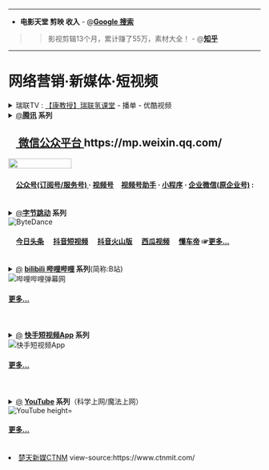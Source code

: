 ------------------------------------------------------------------------------------------

- **电影天堂 剪映 收入** - @[**Google 搜索**](https://www.google.com/search?client=firefox-b-d&q=电影天堂+剪映+收入) 

>> 影视剪辑13个月，累计赚了55万，素材大全！ - @[**知乎**](https://zhuanlan.zhihu.com/p/291978043)

------------------------------------------------------------------------------------------

# 网络营销·新媒体·短视频

<details>
    <summary>
	    瑞联TV : <a href="https://list.youku.com/albumlist/show/id_55596158" title="【康教授】瑞联氢课堂 - 播单 - 优酷视频: 158">【康教授】瑞联氢课堂</a>  - 播单 - 优酷视频
 </summary>      
	瑞联TV : <a href="https://list.youku.com/albumlist/show/id_51495587" title="《瑞联脊柱健康讲堂系列课程》--瑞联教育部出品 - 播单 - 优酷视频: 158
		 简介：《瑞联脊柱健康讲堂系列课程》 【瑞联教育部出品】仅内部使用，盗版必究">《瑞联脊柱健康讲堂系列课程》--瑞联教育部出品</a>  - 播单 - 优酷视频<br/>	
	瑞联TV : <a href="https://list.youku.com/albumlist/show/id_28531820" title="2016冬季培训会视频 - 播单 - 优酷视频: 158">2016冬季培训会视频</a>  - 播单 - 优酷视频<br/>
       瑞联TV : <a href="https://list.youku.com/albumlist/show/id_26354061" title="RLian影像 - 播单 - 优酷视频: 158">RLian影像</a>  - 播单 - 优酷视频<br/>
</details> 

<details>
    <summary><a href="https://zh.wikipedia.org/wiki/腾讯" title="腾讯 - 维基百科，自由的百科全书">@</a><b><a href="https://www.tencent.com/" title="腾讯科技股份有限公司（英语：Tencent Holdings Ltd），简称腾讯，是中华人民共和国一家跨国企业控股公司，为中国大陆规模最大的互联网公司，1998年11月由马化腾、张志东、陈一丹、许晨晔、曾李青5位创始人共同创立，总部位于深圳南山区腾讯滨海大厦。腾讯业务拓展至社交、金融、资讯、工具和平台等不同领域，其子公司专门从事，各种全球互联网相关服务和产品、娱乐、人工智能和技术。
	    目前，腾讯拥有中国大陆使用人数最多的社交软件腾讯QQ和微信，以及最大的网络游戏社区腾讯游戏。在电子书领域 ，旗下有阅文集团，运营有QQ阅读和微信读书。
腾讯于2004年6月16日在香港交易所挂牌上市，于2016年9月5日首次成为亚洲市值最高的上市公司，并于2017年11月21日成为亚洲首家市值突破5000亿美元的公司。
2017年，腾讯首次跻身《财富》杂志世界500强排行榜，以228.7亿美元的营收位居478位。
香港财经界把阿里巴巴（港交所：9988）、腾讯、美团点评（港交所：3690）、小米（港交所：1810）四只中国大陆科技股的英文名称首个字母，合称“ATMX”股份。">腾讯</a> 系列</b><br/>
	    <h2><b><a href="https://mp.weixin.qq.com/" title="微信公众平台"><img src="https://mp.weixin.qq.com/favicon.ico" height="15" width="15" /> 微信公众平台 </a> https://mp.weixin.qq.com/ </b></h2>
	<a href="https://mp.weixin.qq.com/" title="微信公众平台">
	   <img src="https://res.wx.qq.com/mpres/zh_CN/htmledition/vue-weui/src/weui-desktopSkin/svg/buildless/bg_logo_primary49d02b.svg" height="50%" width="50%" /></a>
	<h4> <a href="https://mp.weixin.qq.com/" title="微信公众平台 · 公众号(订阅号/服务号)"><img src="https://res.wx.qq.com/a/fed_upload/9300e7ac-cec5-4454-b75c-f92260dd5b47/logo-mp.ico" height="15" width="15" />公众号(订阅号/服务号) </a> 
	    · <a href="https://mp.weixin.qq.com/" title="微信公众平台 · 视频号">视频号</a><img src="https://res.wx.qq.com/a/wx_fed/finder/helper/finder-helper-web/res/favicon.ico" height="15" width="15" /><a href="https://channels.weixin.qq.com/" title="微信公众平台 · 视频号助手">视频号助手</a>
	    · <a href="https://mp.weixin.qq.com/cgi-bin/wx?token=&lang=zh_CN" title="微信公众平台 · 微信小程序">小程序</a>
	    · <a href="https://work.weixin.qq.com/" title="微信公众平台 · 企业微信(原企业号)">企业微信(原企业号)</a>
	    : </b></h4></br></summary>   	    
 【公众号】<a href="https://kf.qq.com/faq/170221uQ7Vz2170221ZzIZv6.html" title="【公众号】帐号迁移流程指引">帐号迁移流程指引(详细流程图)</br>
<img src="https://file.service.qq.com/user-files/uploads/201811/0e62e893cfaa56bc678c01ec84b4065a.PNG" title="【公众号】帐号迁移(详细流程图)"/></a>
<li><a href="https://kf.qq.com/faq/170217yQfA3Q170217AfEvMR.html" title="【公众号】迁移申请函公证指引">【公众号】迁移申请函公证指引</a></li>
<blockquote>
<li><a href="https://www.egongzheng.com/notary/734" title="微信公众号迁移申请函_公证指南 - 公证云">微信公众号迁移申请函_公证指南 - 公证云</a></li>
<li><a href="https://www.egongzheng.com/article/525" title="在线办理微信公众号迁移申请函公证的流程">在线办理微信公众号迁移申请函公证的流程</a></li>
<li><a href="https://zhuanlan.zhihu.com/p/163176751" title="微信公众号，迁移+公证怎么办？ - 知乎">微信公众号，迁移+公证怎么办？ - 知乎</a></li>
</blockquote>
 <blockquote>
 <li><a href="https://mp.weixin.qq.com/merchant/mppaysubscribeopen?action=getinfo&token=831375558&lang=zh_CN" title="微信公众平台付费功能服务条款">微信公众平台付费功能服务条款</a></li>
新建“快捷方式”：<br/><img src="https://res.wx.qq.com/a/wx_fed/finder/helper/finder-helper-web/res/favicon.ico" height="15" width="15" /><a href="https://channels.weixin.qq.com/" title="微信公众平台 · 视频号助手">视频号助手</a><br/>
<code>
"c:/Program Files (x86)/Microsoft/Edge/Application/msedge.exe" --profile-directory=Default -inprivate "https://channels.weixin.qq.com/"</code><br/>	
 <li><a href="https://weixin.qq.com/cgi-bin/readtemplate?t=weixin_agreement&s=video" title="微信视频号运营规范">微信视频号运营规范</a></li>
 <li><a href="https://cn.bing.com/search?q=开通直播推流能力" title="微信视频号开通直播推流能力 - 国内版 Bing">微信视频号开通直播推流能力 - 国内版 Bing</a> | <a href="https://obsproject.com/" title="OBS (Open Broadcaster Software) 开源直播推流软件">OBS (Open Broadcaster Software) 开源直播推流软件</a></li>
<blockquote>
	<li>视频号直播推流功能开通通知</li>
	你好，已为你开通视频号直播推流功能，欢迎使用摄像机等设备、OBS等软件进行专业化直播，详细教程请在电脑上登录视频号助手后台查看。请勿直播违法违规、色情低俗、录播录像、侵犯他人版权等内容，若违规，平台将收回推流功能。视频号助手直达地址： https://channels.weixin.qq.com/live </br>	
使用<a href="https://channels.weixin.qq.com/live/liveBuild" title="">视频号助手</a>提供的推流地址及密钥，通过OBS等第三方平台输出直播流。请参考 《<a href="https://docs.qq.com/slide/DWGFJeVVxcXBkTmR2" title="视频号直播推流教程（2020版）">视频号直播推流教程</a>（<a href="https://reliancehk.github.io/bak/瑞联新媒体/视频号直播推流教程（2020版）.pdf" title="视频号直播推流教程（2020版）">2020版</a>）》。
</blockquote>
	<a href="https://developers.weixin.qq.com/community/business/doc/0004c270e4875041282a1cf605b40d" title="推流直播操作指引 | 微信开放社区">推流直播操作指引 | 微信开放社区</a></br>
	<a href="https://36kr.com/p/1005862091157256" title="视频号直播推流，一大批专业主播正在跑步进场_详细解读_最新资讯_热点事件_36氪">视频号直播推流，一大批专业主播正在跑步进场_详细解读_36氪</a></br>
</blockquote>   
<li> <a href="http://www.boser.com.cn/" title="宝狮集团 BOSER">宝狮BOSER</a> <a href="http://www.boser.com.cn/content/?229.html" title="宝狮集团 宝狮多媒体 采集卡BOSER 视频会议 多媒体- BOSER Media 宝狮多媒体:">BS-602DVD PLUS流媒体视频采集卡</a></li>
<blockquote> <a href="http://www.boser.com.cn/content/?229.html" title="宝狮BS-602DVD PLUS流媒体视频采集卡"><img src="https://github.com/RelianceHK/RelianceHK.github.io/blob/master/bak/%E7%91%9E%E8%81%94%E6%96%B0%E5%AA%92%E4%BD%93/%E5%AE%9D%E7%8B%AEBOSER-BS-602DVD%20PLUS%E6%B5%81%E5%AA%92%E4%BD%93%E8%A7%86%E9%A2%91%E9%87%87%E9%9B%86%E5%8D%A1.jpg?raw=true" height="50%" width="50%" /></a>
	</blockquote> 
 <a href="https://github.com/RelianceHK/RelianceHK.github.io/tree/master/bak/瑞联新媒体" title="【瑞联新媒体】腾讯超级商业生态大闭环">
<img src="https://github.com/RelianceHK/RelianceHK.github.io/blob/master/bak/%E7%91%9E%E8%81%94%E6%96%B0%E5%AA%92%E4%BD%93/%E8%85%BE%E8%AE%AF%E8%B6%85%E7%BA%A7%E5%95%86%E4%B8%9A%E7%94%9F%E6%80%81%E5%A4%A7%E9%97%AD%E7%8E%AF.jpg?raw=true" border="0" height="100%" width="100%" title="录制教程时可用字体包（23款免费商用字体）"></a>
</details>
<details>
    <summary><a href="https://zh.wikipedia.org/wiki/字节跳动" title="字节跳动 - 维基百科，自由的百科全书">@</a><b><a href="https://www.bytedance.com/zh/" title="北京字节跳动科技有限公司，简称【字节跳动】，是一家位于中国北京的跨国互联网技术公司，成立于2012年3月，旗下有产品今日头条、火山短视频和抖音（及其海外版本TikTok）等。">字节跳动</a> 系列</b><br/>
<img src="https://upload.wikimedia.org/wikipedia/commons/thumb/0/04/ByteDance_Logo.svg/220px-ByteDance_Logo.svg.png" alt="ByteDance" height="50%" width="50%" />
<h4><a href="https://www.toutiao.com/" title="【今日头条】
今日头条是一个通用信息平台，致力于连接人与信息，让优质丰富的信息得到高效精准的分发，促使信息创造价值。
 今日头条目前拥有推荐引擎、搜索引擎、关注订阅和内容运营等多种分发方式，
囊括图文、视频、问答、微头条、专栏、小说、直播、音频和小程序等多种内容体裁，
并涵盖科技、体育、健康、美食、教育、三农、国风等超过100个内容领域。
更多信息，请访问： https://www.toutiao.com/ ."><img src="https://p16a.tiktokcdn.com/img/bytedance-alisg/4ac74bbefc4455d0b350fff1fcd530c7~noop.image" height="15" width="15" />今日头条</a>
<a href="https://www.douyin.com/" title="【抖音短视频】
抖音是一个帮助用户表达自我，记录美好生活的短视频平台。
截至2020年1月，抖音日活跃用户超过4亿。
更多信息，请访问： https://www.douyin.com/."><img src="https://p16.tiktokcdn.com/img/bytedance-alisg/4bcac7e2843bd01c3158dcaefda77ada~noop.image" height="15" width="15" />抖音短视频</a>
<a href="https://www.huoshan.com/" title="【抖音火山版】
抖音火山版，在品牌升级后的火山，交到更多的朋友，看见更大的世界。
海量用户在火山分享千行万业，交流兴趣技能，分享真实生活。
基于个性化推荐，可以让每个视频作品，都找到“志趣相投”的用户。
独有的“圈子”等功能，不断地满足着用户多样化的产品使用需求。
更多信息，请访问： https://www.huoshan.com/."><img src="https://p16.tiktokcdn.com/img/bytedance-alisg/ee00c524104d04941515770bb37103f1~noop.image" height="15" width="15" />抖音火山版</a>
<a href="https://www.ixigua.com/" title="【西瓜视频】
西瓜视频是国内领先的 PUGC 视频平台，它通过个性化推荐，
源源不断地为不同人群提供优质内容，同时鼓励多样化创作，帮助人们轻松地向全世界分享视频作品。
更多信息，请访问： https://www.ixigua.com/."><img src="https://p16a.tiktokcdn.com/img/bytedance-alisg/a863b4860b58e31a4b536cb614f89a7c~noop.image" height="15" width="15" />西瓜视频</a>
<a href="https://www.dongchediapp.com/" title="【懂车帝】
懂车帝是“看车、选车、买车”一站式汽车媒体和服务平台，
产品基于个性化推荐引擎帮助用户发现感兴趣的汽车内容，
同时配有车型库、360度全景看车等选车工具，
首创短视频社区“车友圈”，为用户打造内容+社区+工具的多元生态。
目前，懂车帝已经成长为增长最快的汽车类手机应用。
更多信息，请访问： https://www.dongchediapp.com/."><img src="https://p16a.tiktokcdn.com/img/bytedance-alisg/91408b9cc1f092a3bbefde619fa9aebd~noop.image" height="15" width="15" />懂车帝</a>
☞<a href="https://www.bytedance.com/zh/products" title="更多·我们的产品">更多...</a></h4>
     </summary>  
</details>
</br>
<details>
    <summary><a href="https://zh.wikipedia.org/wiki/Bilibili" title="Bilibili - 维基百科，自由的百科全书">@</a>
<b><a href="https://www.bilibili.com/" title="哔哩哔哩(゜-゜)つロ干杯~-bilibili
	bilibili，全称为哔哩哔哩弹幕网，亦称哔哩哔哩、bilibili弹幕网，或简称为B站，是中国大陆一个以ACG相关内容起家的弹幕视频分享网站，其前身为视频分享网站Mikufans，该网站由网友“⑨bishi”（徐逸）于2009年6月26日创建。Mikufans建站的初衷是为用户提供一个稳定的弹幕视频分享网站，网站于2010年1月24日改为现名。">bilibili 哔哩哔哩</a> 系列</b>(简称:B站)<br/>
<img src="https://upload.wikimedia.org/wikipedia/commons/thumb/b/bd/Bilibili_Logo_Blue.svg/250px-Bilibili_Logo_Blue.svg.png" alt="哔哩哔哩弹幕网" height="50%" width="50%" />	   
<h4><b><a href="https://www.bilibili.com/" title="更多·我们的产品">更多...</a></b></h4></br>
     </summary>  
</details>

</br>
<details>
    <summary><a href="https://zh.wikipedia.org/wiki/快手_(軟體)" title="快手 (软件) - 维基百科，自由的百科全书">@</a>
<b><a href="https://www.kuaishou.com/" title="【快手短视频App】快手，记录世界记录你">快手短视频App</a> 系列</b><br/>
<img src="https://static.yximgs.com/udata/pkg/fe/widgets_header_logo.4e8554cd.png" alt="快手短视频App" height="50%" width="50%" />	    
<h4><b><a href="https://www.kuaishou.com/" title="更多·我们的产品">更多...</a></b></h4></br>
     </summary>  
</details>
</br>
<details>
    <summary><a href="https://zh.wikipedia.org/wiki/YouTube" title="YouTube - 维基百科，自由的百科全书">@</a>
<b><a href="https://www.youtube.com/" title="YouTube
YouTube 是源自美国的视频分享网站，也是目前全球最大的视频搜索和分享平台，让用户上传、观看、分享及评论视频。
	公司于2005年2月14日注册，网站的口号为“Broadcast Yourself”，网站的标志意念来自早期电视显示器（阴极射线管）。
	此网站没有官方中文名字，中国大陆官媒有时候将其译为优兔或优管、油管等，但更多时候是直接使用其原名。
	2005年，YouTube由陈士骏（Steve Chen）、查得·贺利、贾德·卡林姆等人创立，贾德·卡林姆作为网站创始者亦是YouTube第一支视频《我在动物园》的上传者。
	2006年11月，Google公司以16.5亿美元收购YouTube，并把其当做一间子公司来经营。Google最初对于如何透过YouTube盈利，一直保持着谨慎的态度。
	收购后的YouTube依然风靡全球网络用户。">YouTube</a> 系列</b>（科学上网/魔法上网）<br/>
<img src="https://upload.wikimedia.org/wikipedia/commons/thumb/b/b8/YouTube_Logo_2017.svg/250px-YouTube_Logo_2017.svg.png" alt="YouTube height="50%" width="50%" />	    
<h4><b><a href="https://www.youtube.com/" title="更多·我们的产品">更多...</a></b></h4></br>
     </summary>  
</details>

<li><a href="https://www.ctnmit.com/" title="楚天新媒CTNM">楚天新媒CTNM</a>  view-source:https://www.ctnmit.com/ </li>
